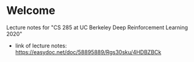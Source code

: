 # Welcome

Lecture notes for "CS 285 at UC Berkeley Deep Reinforcement Learning 2020"

- link of lecture notes: https://easydoc.net/doc/58895889/Rgs30sku/4HDBZBCk


